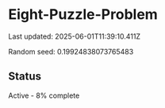 # Eight-Puzzle-Problem

Last updated: 2025-06-01T11:39:10.411Z

Random seed: 0.19924838073765483

## Status

Active - 8% complete